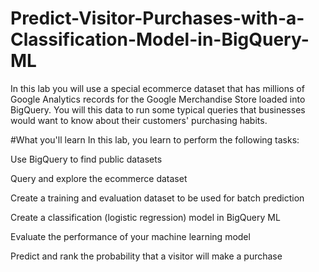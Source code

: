 # Predict-Visitor-Purchases-with-a-Classification-Model-in-BigQuery-ML

In this lab you will use a special ecommerce dataset that has millions of Google Analytics records for the Google Merchandise Store loaded into BigQuery. You will this data to run some typical queries that businesses would want to know about their customers' purchasing habits.


#What you'll learn
In this lab, you learn to perform the following tasks:

Use BigQuery to find public datasets

Query and explore the ecommerce dataset

Create a training and evaluation dataset to be used for batch prediction

Create a classification (logistic regression) model in BigQuery ML

Evaluate the performance of your machine learning model

Predict and rank the probability that a visitor will make a purchase
